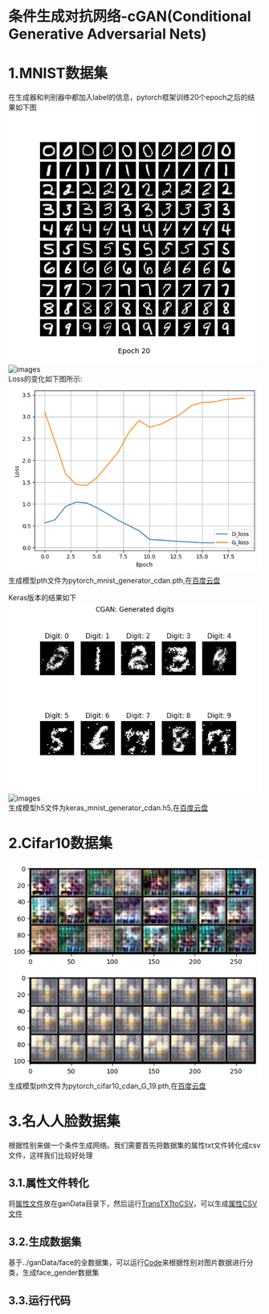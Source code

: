 条件生成对抗网络-cGAN(Conditional Generative Adversarial Nets)
===
# 1.MNIST数据集
在生成器和判别器中都加入label的信息，pytorch框架训练20个epoch之后的结果如下图<br/>
![images](results/MNIST_cDCGAN_20.png)<br/>
![images](results/pytorch_mnist.gif)<br/>
Loss的变化如下图所示:<br/>
![images](results/MNIST_cDCGAN_train_hist.png)
生成模型pth文件为pytorch_mnist_generator_cdan.pth,在[百度云盘](https://pan.baidu.com/s/1JWLMbibaH1yGZKcIvyT4hQ#list/path=%2F%E6%A8%A1%E5%9E%8B)

Keras版本的结果如下<br/>
![images](results/keras_mnist_10000.png)<br/>
![images](results/keras_mnist.gif)<br/>
生成模型h5文件为keras_mnist_generator_cdan.h5,在[百度云盘](https://pan.baidu.com/s/1JWLMbibaH1yGZKcIvyT4hQ#list/path=%2F%E6%A8%A1%E5%9E%8B)

# 2.Cifar10数据集
![images](results/pytorch_cifar10_cdan.png)<br/>
![images](results/pytorch_cifar10_cdan.gif)<br/>
生成模型pth文件为pytorch_cifar10_cdan_G_19.pth,在[百度云盘](https://pan.baidu.com/s/1JWLMbibaH1yGZKcIvyT4hQ#list/path=%2F%E6%A8%A1%E5%9E%8B)

# 3.名人人脸数据集
根据性别来做一个条件生成网络。我们需要首先将数据集的属性txt文件转化成csv文件，这样我们比较好处理

## 3.1.属性文件转化
将[属性文件](../common/face_attr.txt)放在ganData目录下，然后运行[TransTXTtoCSV](../common/TransTXTtoCSV.py)，可以生成[属性CSV文件](../common/face_attr.csv)

## 3.2.生成数据集
基于../ganData/face的全数据集，可以运行[Code](../common/BuildFaceGenderDataSet.py)来根据性别对图片数据进行分类，生成face_gender数据集

## 3.3.运行代码
